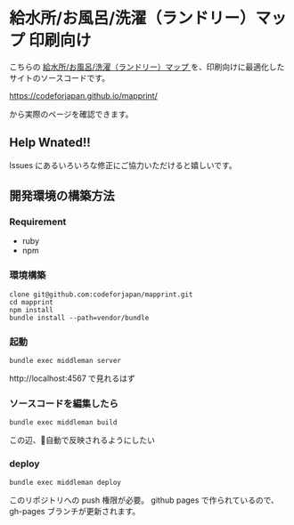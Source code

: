 給水所/お風呂/洗濯（ランドリー）マップ 印刷向け
===

こちらの [給水所/お風呂/洗濯（ランドリー）マップ ](https://www.google.com/maps/d/u/0/viewer?mid=17BQwZDvJhDQ9OKZfakI-2PsyIaGdDtRx&ll=34.395888541511006%2C132.9701334&z=11
) を、印刷向けに最適化したサイトのソースコードです。

https://codeforjapan.github.io/mapprint/

から実際のページを確認できます。



## Help Wnated!!

Issues にあるいろいろな修正にご協力いただけると嬉しいです。

## 開発環境の構築方法

### Requirement

- ruby
- npm

### 環境構築

```
clone git@github.com:codeforjapan/mapprint.git
cd mapprint
npm install
bundle install --path=vendor/bundle
```

### 起動

```
bundle exec middleman server
```
http://localhost:4567 で見れるはず

### ソースコードを編集したら
```
bundle exec middleman build
```
この辺、自動で反映されるようにしたい

### deploy
```
bundle exec middleman deploy
```

このリポジトリへの push 権限が必要。
github pages で作られているので、gh-pages ブランチが更新されます。
